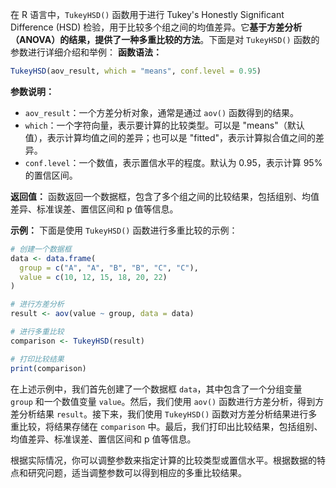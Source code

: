 在 R 语言中，`TukeyHSD()` 函数用于进行 Tukey's Honestly Significant Difference (HSD) 检验，用于比较多个组之间的均值差异。它**基于方差分析（ANOVA）的结果，提供了一种多重比较的方法**。下面是对 `TukeyHSD()` 函数的参数进行详细介绍和举例：
**函数语法：**
```R
TukeyHSD(aov_result, which = "means", conf.level = 0.95)
```
**参数说明：**
- `aov_result`：一个方差分析对象，通常是通过 `aov()` 函数得到的结果。
- `which`：一个字符向量，表示要计算的比较类型。可以是 "means"（默认值），表示计算均值之间的差异；也可以是 "fitted"，表示计算拟合值之间的差异。
- `conf.level`：一个数值，表示置信水平的程度。默认为 0.95，表示计算 95% 的置信区间。

**返回值：**
函数返回一个数据框，包含了多个组之间的比较结果，包括组别、均值差异、标准误差、置信区间和 p 值等信息。

**示例：**
下面是使用 `TukeyHSD()` 函数进行多重比较的示例：

```R
# 创建一个数据框
data <- data.frame(
  group = c("A", "A", "B", "B", "C", "C"),
  value = c(10, 12, 15, 18, 20, 22)
)

# 进行方差分析
result <- aov(value ~ group, data = data)

# 进行多重比较
comparison <- TukeyHSD(result)

# 打印比较结果
print(comparison)
```

在上述示例中，我们首先创建了一个数据框 `data`，其中包含了一个分组变量 `group` 和一个数值变量 `value`。然后，我们使用 `aov()` 函数进行方差分析，得到方差分析结果 `result`。接下来，我们使用 `TukeyHSD()` 函数对方差分析结果进行多重比较，将结果存储在 `comparison` 中。最后，我们打印出比较结果，包括组别、均值差异、标准误差、置信区间和 p 值等信息。

根据实际情况，你可以调整参数来指定计算的比较类型或置信水平。根据数据的特点和研究问题，适当调整参数可以得到相应的多重比较结果。